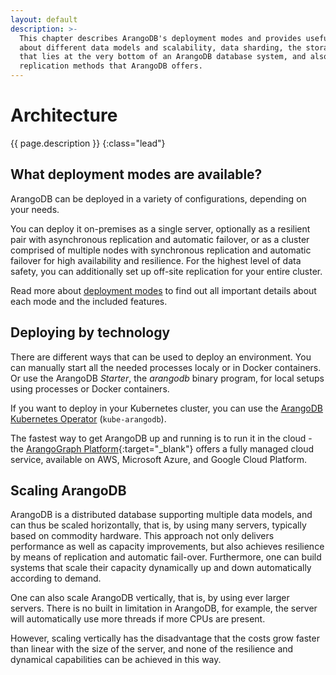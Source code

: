 ```yaml
---
layout: default
description: >-
  This chapter describes ArangoDB's deployment modes and provides useful information
  about different data models and scalability, data sharding, the storage engine
  that lies at the very bottom of an ArangoDB database system, and also about the
  replication methods that ArangoDB offers.
---
```

# Architecture

{{ page.description }}
{:class="lead"}

## What deployment modes are available?

ArangoDB can be deployed in a variety of configurations, depending on your needs.

You can deploy it on-premises as a single server, optionally as a resilient pair
with asynchronous replication and automatic failover, or as a
cluster comprised of multiple nodes with synchronous replication and automatic
failover for high availability and resilience. For the highest level of data
safety, you can additionally set up off-site replication for your entire cluster.

Read more about [deployment modes](architecture-deployment-modes.html) to find out all
important details about each mode and the included features.

## Deploying by technology

There are different ways that can be used to deploy an environment. You can
manually start all the needed processes localy or in Docker containers. 
Or use the ArangoDB _Starter_, the _arangodb_ binary program, for
local setups using processes or Docker containers.

If you want to deploy in your Kubernetes cluster, you can use the 
[ArangoDB Kubernetes Operator](deployment-kubernetes.html) (`kube-arangodb`).

The fastest way to get ArangoDB up and running is to run it in the cloud - the
[ArangoGraph Platform](https://cloud.arangodb.com){:target="_blank"} offers a 
fully managed cloud service, available on AWS, Microsoft Azure, 
and Google Cloud Platform.

## Scaling ArangoDB

ArangoDB is a distributed database supporting multiple data models,
and can thus be scaled horizontally, that is, by using many servers,
typically based on commodity hardware. This approach not only delivers 
performance as well as capacity improvements, but also achieves
resilience by means of replication and automatic fail-over. Furthermore,
one can build systems that scale their capacity dynamically up and down 
automatically according to demand.

One can also scale ArangoDB vertically, that is, by using
ever larger servers. There is no built in limitation in ArangoDB,
for example, the server will automatically use more threads if
more CPUs are present. 

However, scaling vertically has the disadvantage that the
costs grow faster than linear with the size of the server, and
none of the resilience and dynamical capabilities can be achieved 
in this way.